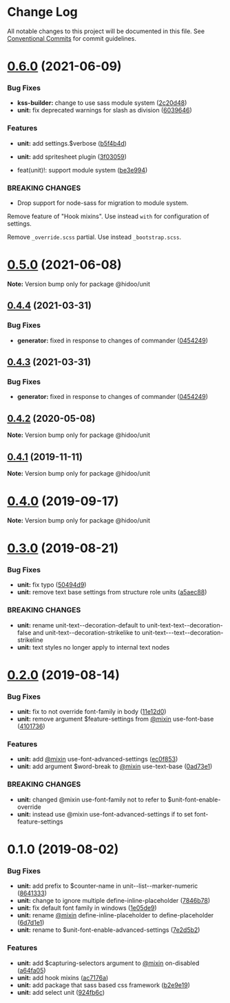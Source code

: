 # Change Log

All notable changes to this project will be documented in this file.
See [Conventional Commits](https://conventionalcommits.org) for commit guidelines.

# [0.6.0](https://github.com/hidoo/unit-sass/compare/v0.5.0...v0.6.0) (2021-06-09)


### Bug Fixes

* **kss-builder:** change to use sass module system ([2c20d48](https://github.com/hidoo/unit-sass/commit/2c20d48811550940d97367a051a61aef37e4c102))
* **unit:** fix deprecated warnings for slash as division ([6039646](https://github.com/hidoo/unit-sass/commit/603964622a20ed251420c3eacd4022d97e1f2692))


### Features

* **unit:** add settings.$verbose ([b5f4b4d](https://github.com/hidoo/unit-sass/commit/b5f4b4d0e3b83aeb4bf5c446db527caa6c49f95c))
* **unit:** add spritesheet plugin ([3f03059](https://github.com/hidoo/unit-sass/commit/3f03059cc2581e75a824174cd1f4dc37c08e4b0b))


* feat(unit)!: support module system ([be3e994](https://github.com/hidoo/unit-sass/commit/be3e9946bbfccd9e3c9ede2db829d5fd8ca019ea))


### BREAKING CHANGES

*   Drop support for node-sass for migration to module system.

  Remove feature of "Hook mixins". Use instead `with` for configuration of settings.

  Remove `_override.scss` partial. Use instead `_bootstrap.scss`.





# [0.5.0](https://github.com/hidoo/unit-sass/compare/v0.4.4...v0.5.0) (2021-06-08)

**Note:** Version bump only for package @hidoo/unit





## [0.4.4](https://github.com/hidoo/unit-sass/compare/v0.4.2...v0.4.4) (2021-03-31)


### Bug Fixes

* **generator:** fixed in response to changes of commander ([0454249](https://github.com/hidoo/unit-sass/commit/045424935b894adab654c849efd66ee7e5353ded))





## [0.4.3](https://github.com/hidoo/unit-sass/compare/v0.4.2...v0.4.3) (2021-03-31)


### Bug Fixes

* **generator:** fixed in response to changes of commander ([0454249](https://github.com/hidoo/unit-sass/commit/045424935b894adab654c849efd66ee7e5353ded))





## [0.4.2](https://github.com/hidoo/unit-sass/compare/v0.4.1...v0.4.2) (2020-05-08)

**Note:** Version bump only for package @hidoo/unit





## [0.4.1](https://github.com/hidoo/unit-sass/compare/v0.4.0...v0.4.1) (2019-11-11)

**Note:** Version bump only for package @hidoo/unit





# [0.4.0](https://github.com/hidoo/unit-sass/compare/v0.3.1...v0.4.0) (2019-09-17)

**Note:** Version bump only for package @hidoo/unit





# [0.3.0](https://github.com/hidoo/unit-sass/compare/v0.2.0...v0.3.0) (2019-08-21)


### Bug Fixes

* **unit:** fix typo ([50494d9](https://github.com/hidoo/unit-sass/commit/50494d9))
* **unit:** remove text base settings from structure role units ([a5aec88](https://github.com/hidoo/unit-sass/commit/a5aec88))


### BREAKING CHANGES

* **unit:** rename unit-text--decoration-default to unit-text-text--decoration-false and unit-text--decoration-strikelike to unit-text---text--decoration-strikeline
* **unit:** text styles no longer apply to internal text nodes





# [0.2.0](https://github.com/hidoo/unit-sass/compare/v0.1.0...v0.2.0) (2019-08-14)


### Bug Fixes

* **unit:** fix to not override font-family in body ([11e12d0](https://github.com/hidoo/unit-sass/commit/11e12d0))
* **unit:** remove argument $feature-settings from [@mixin](https://github.com/mixin) use-font-base ([4101736](https://github.com/hidoo/unit-sass/commit/4101736))


### Features

* **unit:** add [@mixin](https://github.com/mixin) use-font-advanced-settings ([ec0f853](https://github.com/hidoo/unit-sass/commit/ec0f853))
* **unit:** add argument $word-break to [@mixin](https://github.com/mixin) use-text-base ([0ad73e1](https://github.com/hidoo/unit-sass/commit/0ad73e1))


### BREAKING CHANGES

* **unit:** changed @mixin use-font-family not to refer to $unit-font-enable-override
* **unit:** instead use @mixin use-font-advanced-settings if to set font-feature-settings





# 0.1.0 (2019-08-02)


### Bug Fixes

* **unit:** add prefix to $counter-name in unit--list--marker-numeric ([8641333](https://github.com/hidoo/unit-sass/commit/8641333))
* **unit:** change to ignore multiple define-inline-placeholder ([7846b78](https://github.com/hidoo/unit-sass/commit/7846b78))
* **unit:** fix default font family in windows ([1e05de9](https://github.com/hidoo/unit-sass/commit/1e05de9))
* **unit:** rename [@mixin](https://github.com/mixin) define-inline-placeholder to define-placeholder ([6d7d1e1](https://github.com/hidoo/unit-sass/commit/6d7d1e1))
* **unit:** rename to $unit-font-enable-advanced-settings ([7e2d5b2](https://github.com/hidoo/unit-sass/commit/7e2d5b2))


### Features

* **unit:** add $capturing-selectors argument to [@mixin](https://github.com/mixin) on-disabled ([a64fa05](https://github.com/hidoo/unit-sass/commit/a64fa05))
* **unit:** add hook mixins ([ac7176a](https://github.com/hidoo/unit-sass/commit/ac7176a))
* **unit:** add package that sass based css framework ([b2e9e19](https://github.com/hidoo/unit-sass/commit/b2e9e19))
* **unit:** add select unit ([924fb6c](https://github.com/hidoo/unit-sass/commit/924fb6c))
